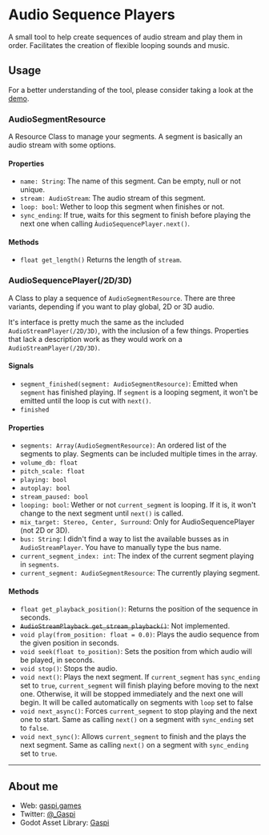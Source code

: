 # Audio Sequence Players

A small tool to help create sequences of audio stream and play them in order.
Facilitates the creation of flexible looping sounds and music.

## Usage

For a better understanding of the tool, please consider taking a look at the
[demo](https://github.com/PKGaspi/godot-AudioSequencePlayer/tree/demo).

### AudioSegmentResource

A Resource Class to manage your segments. A segment is basically an audio stream
with some options.

#### Properties

- `name: String`: The name of this segment. Can be empty, null or not unique.
- `stream: AudioStream`: The audio stream of this segment.
- `loop: bool`: Wether to loop this segment when finishes or not.
- `sync_ending`: If true, waits for this segment to finish before playing
  the next one when calling `ÀudioSequencePlayer.next()`.

#### Methods

- `float get_length()` Returns the length of `stream`.

### AudioSequencePlayer(/2D/3D)

A Class to play a sequence of `AudioSegmentResource`. There are three variants,
depending if you want to play global, 2D or 3D audio.

It's interface is pretty much the same as the included
`AudioStreamPlayer(/2D/3D)`, with the inclusion of a few things. Properties
that lack a description work as they would work on a
`AudioStreamPlayer(/2D/3D)`.

#### Signals

- `segment_finished(segment: AudioSegmentResource)`: Emitted when `segment` has
  finished playing. If `segment` is a looping segment, it won't be emitted until
  the loop is cut with `next()`.
- `finished`

#### Properties

- `segments: Array(AudioSegmentResource)`: An ordered list of the segments to
  play. Segments can be included multiple times in the array.
- `volume_db: float`
- `pitch_scale: float`
- `playing: bool`
- `autoplay: bool`
- `stream_paused: bool`
- `looping: bool`: Wether or not `current_segment` is looping. If it is, it
  won't change to the next segment until `next()` is called.
- `mix_target: Stereo, Center, Surround`: Only for AudioSequencePlayer (not 2D
  or 3D).
- `bus: String`: I didn't find a way to list the available busses as in
  `AudioStreamPlayer`. You have to manually type the bus name.
- `current_segment_index: int`: The index of the current segment playing in
  `segments`.
- `current_segment: AudioSegmentResource`: The currently playing segment.

#### Methods

- `float get_playback_position()`: Returns the position of the sequence in seconds.
- ~~`AudioStreamPlayback get_stream_playback()`~~: Not implemented.
- `void play(from_position: float = 0.0)`: Plays the audio sequence from the
  given position in seconds.
- `void seek(float to_position)`: Sets the position from which audio will be
  played, in seconds.
- `void stop()`: Stops the audio.
- `void next()`: Plays the next segment. If `current_segment` has `sync_ending`
  set to `true`, `current_segment` will finish playing before moving to the next
  one. Otherwise, it will be stopped immediately and the next one will begin. It
  will be called automatically on segments with `loop` set to false
- `void next_async()`: Forces `current_segment` to stop playing and the next one
  to start. Same as calling `next()` on a segment with `sync_ending` set to
  `false`.
- `void next_sync()`: Allows `current_segment` to finish and the plays the next
  segment. Same as calling `next()` on a segment with `sync_ending` set to
  `true`.

---

## About me

- Web: [gaspi.games](http://gaspi.games/)
- Twitter: [@_Gaspi](https://twitter.com/@_Gaspi)
- Godot Asset Library: [Gaspi](https://godotengine.org/asset-library/asset?user=Gaspi)